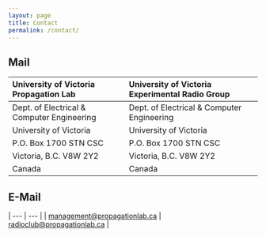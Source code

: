 ```yaml
---
layout: page
title: Contact
permalink: /contact/
---
```

## Mail

| University of Victoria Propagation Lab | University of Victoria Experimental Radio Group |
| :--- | :--- |
| Dept. of Electrical & Computer Engineering | Dept. of Electrical & Computer Engineering |
| University of Victoria | University of Victoria |
| P.O. Box 1700 STN CSC | P.O. Box 1700 STN CSC |
| Victoria, B.C. V8W 2Y2 | Victoria, B.C. V8W 2Y2 |
| Canada | Canada |

## E-Mail

| --- | --- |
| [management@propagationlab.ca](mailto:management@propagationlab.ca) | [radioclub@propagationlab.ca](mailto:radioclub@propagationlab.ca) |
